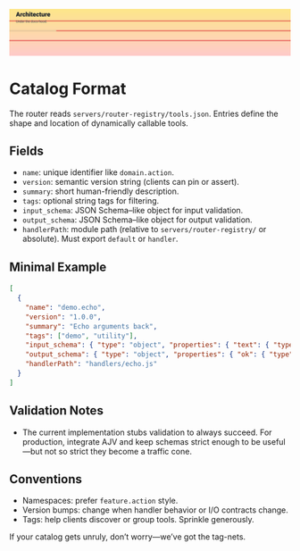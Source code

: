 <p align="center">
  <img src="../../assets/headers/animated-header-3.svg" alt="Architecture" />
</p>

# Catalog Format

The router reads `servers/router-registry/tools.json`. Entries define the shape and location of dynamically callable tools.

## Fields

- `name`: unique identifier like `domain.action`.
- `version`: semantic version string (clients can pin or assert).
- `summary`: short human-friendly description.
- `tags`: optional string tags for filtering.
- `input_schema`: JSON Schema–like object for input validation.
- `output_schema`: JSON Schema–like object for output validation.
- `handlerPath`: module path (relative to `servers/router-registry/` or absolute). Must export `default` or `handler`.

## Minimal Example

```json
[
  {
    "name": "demo.echo",
    "version": "1.0.0",
    "summary": "Echo arguments back",
    "tags": ["demo", "utility"],
    "input_schema": { "type": "object", "properties": { "text": { "type": "string" } }, "required": ["text"] },
    "output_schema": { "type": "object", "properties": { "ok": { "type": "boolean" }, "echo": { "type": "object" } }, "required": ["ok", "echo"] },
    "handlerPath": "handlers/echo.js"
  }
]
```

## Validation Notes

- The current implementation stubs validation to always succeed. For production, integrate AJV and keep schemas strict enough to be useful—but not so strict they become a traffic cone.

## Conventions

- Namespaces: prefer `feature.action` style.
- Version bumps: change when handler behavior or I/O contracts change.
- Tags: help clients discover or group tools. Sprinkle generously.

If your catalog gets unruly, don’t worry—we’ve got the tag-nets.

